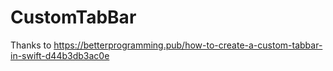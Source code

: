 # CustomTabBar

Thanks to https://betterprogramming.pub/how-to-create-a-custom-tabbar-in-swift-d44b3db3ac0e
 

